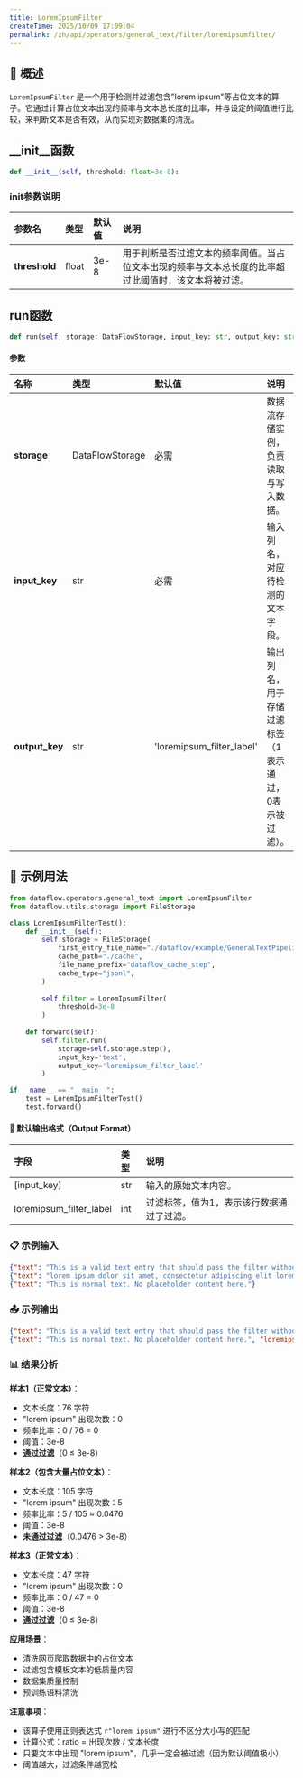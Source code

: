 ```yaml
---
title: LoremIpsumFilter
createTime: 2025/10/09 17:09:04
permalink: /zh/api/operators/general_text/filter/loremipsumfilter/
---
```


## 📘 概述

`LoremIpsumFilter` 是一个用于检测并过滤包含"lorem ipsum"等占位文本的算子。它通过计算占位文本出现的频率与文本总长度的比率，并与设定的阈值进行比较，来判断文本是否有效，从而实现对数据集的清洗。

## __init__函数

```python
def __init__(self, threshold: float=3e-8):
```

### init参数说明

| 参数名 | 类型 | 默认值 | 说明 |
| :-- | :-- | :-- | :-- |
| **threshold** | float | 3e-8 | 用于判断是否过滤文本的频率阈值。当占位文本出现的频率与文本总长度的比率超过此阈值时，该文本将被过滤。 |

## run函数

```python
def run(self, storage: DataFlowStorage, input_key: str, output_key: str='loremipsum_filter_label')
```

#### 参数

| 名称 | 类型 | 默认值 | 说明 |
| :-- | :-- | :-- | :-- |
| **storage** | DataFlowStorage | 必需 | 数据流存储实例，负责读取与写入数据。 |
| **input_key** | str | 必需 | 输入列名，对应待检测的文本字段。 |
| **output_key** | str | 'loremipsum_filter_label' | 输出列名，用于存储过滤标签（1表示通过，0表示被过滤）。 |

## 🧠 示例用法

```python
from dataflow.operators.general_text import LoremIpsumFilter
from dataflow.utils.storage import FileStorage

class LoremIpsumFilterTest():
    def __init__(self):
        self.storage = FileStorage(
            first_entry_file_name="./dataflow/example/GeneralTextPipeline/lorem_ipsum_test_input.jsonl",
            cache_path="./cache",
            file_name_prefix="dataflow_cache_step",
            cache_type="jsonl",
        )
        
        self.filter = LoremIpsumFilter(
            threshold=3e-8
        )
        
    def forward(self):
        self.filter.run(
            storage=self.storage.step(),
            input_key='text',
            output_key='loremipsum_filter_label'
        )

if __name__ == "__main__":
    test = LoremIpsumFilterTest()
    test.forward()
```

#### 🧾 默认输出格式（Output Format）

| 字段 | 类型 | 说明 |
| :-- | :-- | :-- |
| [input_key] | str | 输入的原始文本内容。 |
| loremipsum_filter_label | int | 过滤标签，值为1，表示该行数据通过了过滤。 |

### 📋 示例输入

```json
{"text": "This is a valid text entry that should pass the filter without any issues."}
{"text": "lorem ipsum dolor sit amet, consectetur adipiscing elit lorem ipsum lorem ipsum lorem ipsum lorem ipsum"}
{"text": "This is normal text. No placeholder content here."}
```

### 📤 示例输出

```json
{"text": "This is a valid text entry that should pass the filter without any issues.", "loremipsum_filter_label": 1}
{"text": "This is normal text. No placeholder content here.", "loremipsum_filter_label": 1}
```

### 📊 结果分析

**样本1（正常文本）**：
- 文本长度：76 字符
- "lorem ipsum" 出现次数：0
- 频率比率：0 / 76 = 0
- 阈值：3e-8
- **通过过滤**（0 ≤ 3e-8）

**样本2（包含大量占位文本）**：
- 文本长度：105 字符
- "lorem ipsum" 出现次数：5
- 频率比率：5 / 105 ≈ 0.0476
- 阈值：3e-8
- **未通过过滤**（0.0476 > 3e-8）

**样本3（正常文本）**：
- 文本长度：47 字符
- "lorem ipsum" 出现次数：0
- 频率比率：0 / 47 = 0
- 阈值：3e-8
- **通过过滤**（0 ≤ 3e-8）

**应用场景**：
- 清洗网页爬取数据中的占位文本
- 过滤包含模板文本的低质量内容
- 数据集质量控制
- 预训练语料清洗

**注意事项**：
- 该算子使用正则表达式 `r"lorem ipsum"` 进行不区分大小写的匹配
- 计算公式：ratio = 出现次数 / 文本长度
- 只要文本中出现 "lorem ipsum"，几乎一定会被过滤（因为默认阈值极小）
- 阈值越大，过滤条件越宽松
